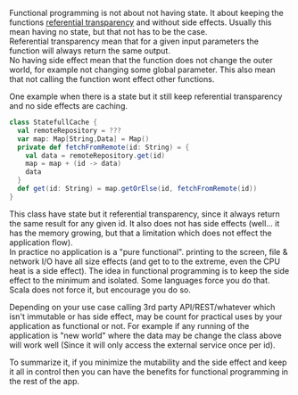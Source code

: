 Functional programming is not about not having state. It about keeping the functions [referential transparency](http://en.wikipedia.org/wiki/Referential_transparency_%28computer_science%29) and without side effects. Usually this mean having no state, but that not has to be the case.  
Referential transparency mean that for a given input parameters the function will always return the same output.  
No having side effect mean that the function does not change the outer world, for example not changing some global parameter. This also mean that not calling the function wont effect other functions.

One example when there is a state but it still keep referential transparency and no side effects are caching.


```scala
class StatefullCache {
  val remoteRepository = ???
  var map: Map[String,Data] = Map()
  private def fetchFromRemote(id: String) = {
    val data = remoteRepository.get(id)
    map = map + (id -> data)
    data
  }
  def get(id: String) = map.getOrElse(id, fetchFromRemote(id))
}
```

This class have state but it referential transparency, since it always return the same result for any given id. It also does not has side effects (well... it has the memory growing, but that a limitation which does not effect the application flow).  
In practice no application is a "pure functional". printing to the screen, file & network I/O have all size effects (and get to to the extreme, even the CPU heat is a side effect). The idea in functional programming is to keep the side effect to the minimum and isolated. Some languages force you do that. Scala does not force it, but encourage you do so.

Depending on your use case calling 3rd party API/REST/whatever which isn't immutable or has side effect, may be count for practical uses by your application as functional or not. For example if any running of the application is "new world" where the data may be change the class above will work well (Since it will only access the external service once per id).

To summarize it, if you minimize the mutability and the side effect and keep it all in control then you can have the benefits for functional programming in the rest of the app.

